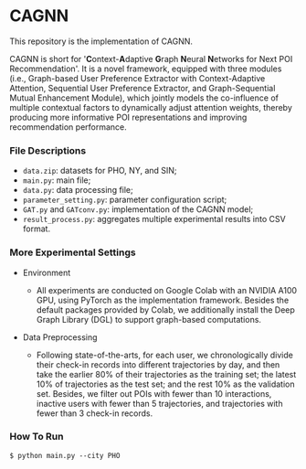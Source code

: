 # CAGNN

This repository is the implementation of CAGNN.

CAGNN is short for '**C**ontext-**A**daptive **G**raph **N**eural **N**etworks for Next POI Recommendation'. It is a novel framework, equipped with three modules (i.e., Graph-based User Preference Extractor with Context-Adaptive Attention, Sequential User Preference Extractor, and Graph-Sequential Mutual Enhancement Module), which jointly models the co-influence of multiple contextual factors to dynamically adjust attention weights, thereby producing more informative POI representations and improving recommendation performance.


### File Descriptions

- `data.zip`: datasets for PHO, NY, and SIN;
- `main.py`: main file;
- `data.py`: data processing file;
- `parameter_setting.py`: parameter configuration script;
- `GAT.py` and `GATconv.py`: implementation of the CAGNN model;
- `result_process.py`: aggregates multiple experimental results into CSV format.




### More Experimental Settings
- Environment
  - All experiments are conducted on Google Colab with an NVIDIA A100 GPU, using PyTorch as the implementation framework. Besides the default packages provided by Colab, we additionally install the Deep Graph Library (DGL) to support graph-based computations.
  


- Data Preprocessing
  - Following state-of-the-arts, for each user, we chronologically divide their check-in records into different trajectories by day, and then take the earlier 80% of their trajectories as the training set; the latest 10% of trajectories as the test set; and the rest 10% as the validation set. Besides, we filter out POIs with fewer than 10 interactions, inactive users with fewer than 5 trajectories, and trajectories with fewer than 3 check-in records.


### How To Run
```
$ python main.py --city PHO
```
